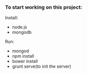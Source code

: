 ### To start working on this project:

Install:

* node.js
* mongodb

Run:

* mongod
* npm install
* bower install
* grunt serve(to init the server)
